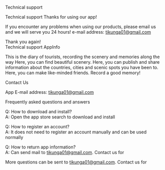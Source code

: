 
Technical support  

Technical support Thanks for using our app!  

If you encounter any problems when using our products, please email us and we will serve you 24 hours! e-mail address: tikunga01@gmail.com  

Thank you again!  
Technical support AppInfo  

This is the diary of tourists, recording the scenery and memories along the way Here, you can find beautiful scenery. Here, you can publish and share information about the countries, cities and scenic spots you have been to. Here, you can make like-minded friends. Record a good memory!  


Contact Us  

App E-mail address: tikunga01@gmail.com  

Frequently asked questions and answers  

Q: How to download and install?  
A: Open the app store search to download and install  


Q: How to register an account?  
A: It does not need to register an account manually and can be used normally  


Q: How to return app information?  
A: Can send mail to tikunga01@gmail.com. Contact us for  

More questions can be sent to tikunga01@gmail.com. Contact us for  

